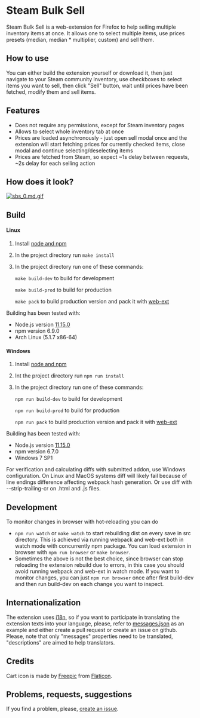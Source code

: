 # Steam Bulk Sell

Steam Bulk Sell is a web-extension for Firefox to help selling multiple inventory items at once. It allows one to select multiple items, use prices presets (median, median * multiplier, custom) and sell them.

## How to use

You can either build the extension yourself or download it, then just navigate to your Steam community inventory, use checkboxes to select items you want to sell, then click "Sell" button, wait until prices have been fetched, modify them and sell items.

## Features

- Does not require any permissions, except for Steam inventory pages
- Allows to select whole inventory tab at once
- Prices are loaded asynchronously - just open sell modal once and the extension will start fetching prices for currently checked items, close modal and continue selecting/deselecting items
- Prices are fetched from Steam, so expect ~1s delay between requests, ~2s delay for each selling action

## How does it look?

[![sbs_0.md.gif](https://s5.gifyu.com/images/sbs_0.gif)](https://gifyu.com/image/IGOG)

## Build

#### Linux
1. Install [node and npm](https://nodejs.org)
2. In the project directory run `make install`
3. In the project directory run one of these commands:

   `make build-dev` to build for development

   `make build-prod` to build for production

   `make pack` to build production version and pack it with [web-ext](https://developer.mozilla.org/ru/docs/Mozilla/Add-ons/WebExtensions/Getting_started_with_web-ext)

Building has been tested with:
- Node.js version [11.15.0](https://nodejs.org/download/release/v11.15.0/)
- npm version 6.9.0
- Arch Linux (5.1.7 x86-64)

#### Windows
1. Install [node and npm](https://nodejs.org)
2. Int the project directory run `npm run install`
3. In the project directory run one of these commands:

   `npm run build-dev` to build for development

   `npm run build-prod` to build for production

   `npm run pack` to build production version and pack it with [web-ext](https://developer.mozilla.org/ru/docs/Mozilla/Add-ons/WebExtensions/Getting_started_with_web-ext)

Building has been tested with:
- Node.js version [11.15.0](https://nodejs.org/download/release/v11.15.0/)
- npm version 6.7.0
- Windows 7 SP1

For verification and calculating diffs with submitted addon, use Windows configuration. On Linux and MacOS systems diff will likely fail because of line endings difference affecting webpack hash generation. Or use diff with --strip-trailing-cr on .html and .js files.

## Development
To monitor changes in browser with hot-reloading you can do
- `npm run watch` or `make watch` to start rebuilding dist on every save in src directory. This is achieved via running webpack and web-ext both in watch mode with concurrently npm package. You can load extension in browser with `npm run browser` or `make browser`. 
- Sometimes the above is not the best choice, since browser can stop reloading the extension rebuild due to errors, in this case you should avoid running webpack and web-ext in watch mode. If you want to monitor changes, you can just `npm run browser` once after first build-dev and then run build-dev on each change you want to inspect.

## Internationalization

The extension uses [i18n](https://developer.mozilla.org/docs/Mozilla/Add-ons/WebExtensions/Internationalization), so if you want to participate in translating the extension texts into your language, please, refer to [messages.json](https://github.com/k5md/Steam-Bulk-Sell-webextension/blob/master/src/_locales/en/messages.json) as an example and either create a pull request or create an issue on github.
Please, note that only "messages" properties need to be translated, "descriptions" are aimed to help translators.

## Credits

Cart icon is made by [Freepic](https://www.flaticon.com/authors/freepik) from [Flaticon](https://www.flaticon.com/).

## Problems, requests, suggestions

If you find a problem, please, [create an issue](https://github.com/k5md/Steam-Bulk-Sell-webextension/issues/new).
